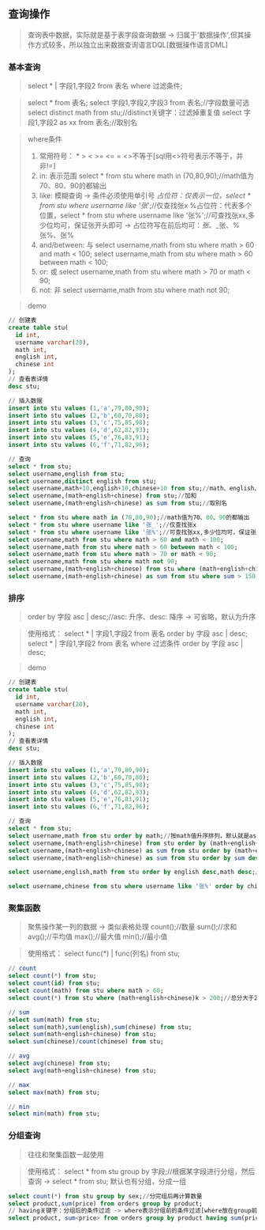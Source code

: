 ## 查询操作
> 查询表中数据，实际就是基于表字段查询数据 -> 归属于'数据操作',但其操作方式较多，所以独立出来数据查询语言DQL[数据操作语言DML]

### 基本查询
> select * | 字段1,字段2 from 表名 where 过滤条件;

> select * from 表名;
> select 字段1,字段2,字段3 from 表名;//字段数量可选
> select distinct math from stu;//distinct关键字：过滤掉重复值
> select 字段1,字段2 as xx from 表名;//取别名

> where条件
> 1. 常用符号： * > < >= <= = <>不等于[sql用<>符号表示不等于，并非!=]
> 2. in: 表示范围
>        select * from stu where math in (70,80,90);//math值为70、80、90的都输出
> 3. like: 模糊查询 -> 条件必须使用单引号
>        _占位符：仅表示一位，select * from stu where username like '张_';//仅查找张x
>        %占位符：代表多个位置，select * from stu where username like '张%';//可查找张xx,多少位均可，保证张开头即可
>        -> 占位符写在前后均可：_张_、_张、%张%、张%
> 4. and/between: 与
>        select username,math from stu where math > 60 and math < 100; 
>        select username,math from stu where math > 60 between math < 100; 
> 5. or: 或
>        select username,math from stu where math > 70 or math < 90;
> 6. not: 非
>        select username,math from stu where math not 90;

> demo
```sql
// 创建表
create table stu(
  id int,
  username varchar(20),
  math int,
  english int,
  chinese int
);
// 查看表详情
desc stu;

// 插入数据
insert into stu values (1,'a',79,80,90);
insert into stu values (2,'b',60,70,80);
insert into stu values (3,'c',75,85,98);
insert into stu values (4,'d',62,82,93);
insert into stu values (5,'e',76,83,91);
insert into stu values (6,'f',71,82,96);

// 查询
select * from stu;
select username,english from stu;
select username,distinct english from stu;
select username,math+10,english+10,chinese+10 from stu;//math、english、chinese值均增加10 -> 仅当前查询有效，并不影响原数据
select username,(math+english+chinese) from stu;//加和
select username,(math+english+chinese) as sum from stu;//取别名

select * from stu where math in (70,80,90);//math值为70、80、90的都输出
select * from stu where username like '张_';//仅查找张x
select * from stu where username like '张%';//可查找张xx,多少位均可，保证张开头即可
select username,math from stu where math > 60 and math < 100;
select username,math from stu where math > 60 between math < 100;
select username,math from stu where math > 70 or math < 90;
select username,math from stu where math not 90;
select username,(math+english+chinese) from stu where (math+english+chinese) > 150; 
select username,(math+english+chinese) as sum from stu where sum > 150;//错误，where后的sum作用域与前面的sum不同，无法获取值
```

### 排序
> order by 字段 asc | desc;//asc: 升序、desc: 降序 -> 可省略，默认为升序

> 使用格式：
> select * | 字段1,字段2 from 表名 order by 字段 asc | desc;
> select * | 字段1,字段2 from 表名 where 过滤条件 order by 字段 asc | desc;

> demo
```sql
// 创建表
create table stu(
  id int,
  username varchar(20),
  math int,
  english int,
  chinese int
);
// 查看表详情
desc stu;

// 插入数据
insert into stu values (1,'a',79,80,90);
insert into stu values (2,'b',60,70,80);
insert into stu values (3,'c',75,85,98);
insert into stu values (4,'d',62,82,93);
insert into stu values (5,'e',76,83,91);
insert into stu values (6,'f',71,82,96);

// 查询
select * from stu;
select username,math from stu order by math;//按math值升序排列，默认就是asc升序
select username,(math+english+chinese) from stu order by (math+english+chinese) desc;//总分降序排列
select username,(math+english+chinese) as sum from stu order by (math+english+chinese) desc;//总分降序排列
select username,(math+english+chinese) as sum from stu order by sum desc;//总分降序排列 -> order by 后可直接使用别名，其与where不同

select username,english,math from stu order by english desc,math desc;//先按english值降序排序，english值相同再按照math降序排序

select username,chinese from stu where username like '张%' order by chinese asc;
```

### 聚集函数
> 聚焦操作某一列的数据 -> 类似表格处理
> count();//数量
> sum();//求和
> avg();//平均值
> max();//最大值
> min();//最小值

> 使用格式：
> select func(*) | func(列名) from stu;

```sql
// count
select count(*) from stu;
select count(id) from stu;
select count(math) from stu where math > 60;
select count(*) from stu where (math+english+chinese)k > 200;//总分大于200的数量 

// sum
select sum(math) from stu;
select sum(math),sum(english),sum(chinese) from stu;
select sum(math+english+chinese) from stu;
select sum(chinese)/count(chinese) from stu;

// avg
select avg(chinese) from stu;
select avg(math+english+chinese) from stu;

// max
select max(math) from stu;

// min
select min(math) from stu;
```

### 分组查询
> 往往和聚集函数一起使用

> 使用格式：
> select * from stu group by 字段;//根据某字段进行分组，然后查询 -> select * from stu; 默认也有分组，分成一组

```sql
select count(*) from stu group by sex;//分完组后再计算数量
select product,sum(price) from orders group by product;
// having关键字：分组后的条件过滤 -> where表示分组前的条件过滤[where放在group前后皆是如此]，having表示分组后的条件过滤
select product, sum<price> from orders group by product having sum(price) > 100;
```